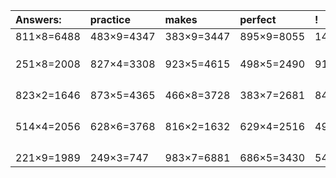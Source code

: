 | Answers: | practice | makes | perfect | ! |
| :--- | :--- | :--- | :--- | :--- |
| 811×8=6488 | 483×9=4347 | 383×9=3447 | 895×9=8055 | 146×6=876 | 
|   |   |   |   |   | 
|   |   |   |   |   | 
|   |   |   |   |   | 
| 251×8=2008 | 827×4=3308 | 923×5=4615 | 498×5=2490 | 914×8=7312 | 
|   |   |   |   |   | 
|   |   |   |   |   | 
|   |   |   |   |   | 
|   |   |   |   |   | 
| 823×2=1646 | 873×5=4365 | 466×8=3728 | 383×7=2681 | 841×8=6728 | 
|   |   |   |   |   | 
|   |   |   |   |   | 
|   |   |   |   |   | 
|   |   |   |   |   | 
| 514×4=2056 | 628×6=3768 | 816×2=1632 | 629×4=2516 | 499×9=4491 | 
|   |   |   |   |   | 
|   |   |   |   |   | 
|   |   |   |   |   | 
|   |   |   |   |   | 
| 221×9=1989 | 249×3=747 | 983×7=6881 | 686×5=3430 | 541×3=1623 | 
